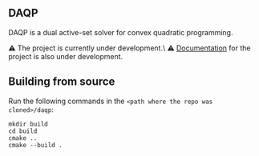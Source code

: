 ## DAQP 
DAQP is a dual active-set solver for convex quadratic programming. 

:warning: The project is currently under development.\ 
:warning: [Documentation](/) for the project is also under development. 

## Building from source 
Run the following commands in the `<path where the repo was cloned>/daqp`:
```
mkdir build
cd build 
cmake ..
cmake --build .
```

